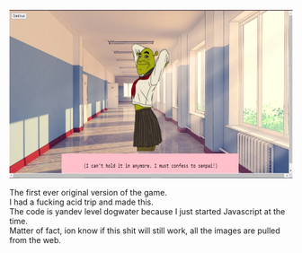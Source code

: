 <p align="center">
  <img src="image.jpg" width=600 height=300 />
</p>
  
The first ever original version of the game.  
I had a fucking acid trip and made this.  
The code is yandev level dogwater because I just started Javascript at the time.  
Matter of fact, ion know if this shit will still work, all the images are pulled from the web.
